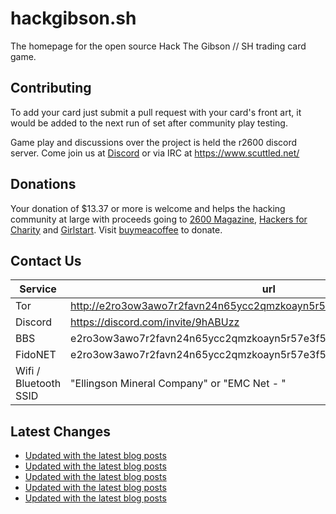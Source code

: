 # hackgibson.sh
The homepage for the open source Hack The Gibson // SH trading card game.


## Contributing

To add your card just submit a pull request with your card's front art, it would be added to the next run of set after community play testing.

Game play and discussions over the project is held the r2600 discord server. Come join us at [Discord](https://discord.com/invite/9hABUzz) or via IRC at https://www.scuttled.net/


## Donations

Your donation of $13.37 or more is welcome and helps the hacking community at large with proceeds going to [2600 Magazine](https://2600.com/), [Hackers for Charity](https://hackersforcharity.org) and [Girlstart](https://girlstart.org).  Visit [buymeacoffee](https://www.buymeacoffee.com/hackgibson.sh) to donate.


## Contact Us

Service | url
-|-
Tor | http://e2ro3ow3awo7r2favn24n65ycc2qmzkoayn5r57e3f56nvjwdcgg32ad.onion
Discord | https://discord.com/invite/9hABUzz
BBS | e2ro3ow3awo7r2favn24n65ycc2qmzkoayn5r57e3f56nvjwdcgg32ad.onion:23
FidoNET | e2ro3ow3awo7r2favn24n65ycc2qmzkoayn5r57e3f56nvjwdcgg32ad.onion:24554
Wifi / Bluetooth SSID | "Ellingson Mineral Company" or "EMC Net - <fidonet address>"

## Latest Changes
<!-- BLOG-POST-LIST:START -->
- [Updated with the latest blog posts](https://github.com/DFW2600/hackgibson.sh/commit/2e21708b3568845c1edfcc4a0ecf4a1ed5792d76)
- [Updated with the latest blog posts](https://github.com/DFW2600/hackgibson.sh/commit/65772062b1a429f3b23fa0972533ff1e53338fe8)
- [Updated with the latest blog posts](https://github.com/DFW2600/hackgibson.sh/commit/23ab9f8a03dcfdeab2fed3da990922ce92be7129)
- [Updated with the latest blog posts](https://github.com/DFW2600/hackgibson.sh/commit/4a94906326e16bfda0ec4f21779905e983de02a6)
- [Updated with the latest blog posts](https://github.com/DFW2600/hackgibson.sh/commit/8b981ce611d11e6cbfbab6a5188e34f48d6da09c)
<!-- BLOG-POST-LIST:END -->
